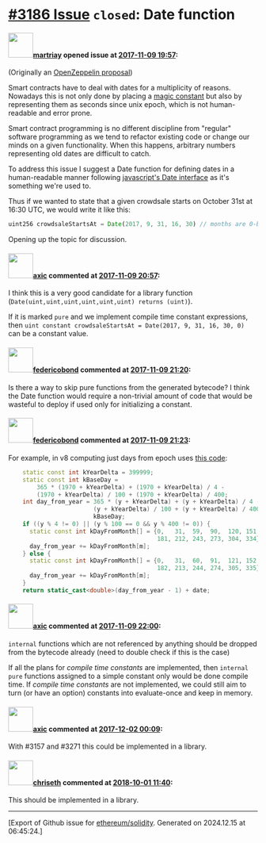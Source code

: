 # [\#3186 Issue](https://github.com/ethereum/solidity/issues/3186) `closed`: Date function

#### <img src="https://avatars.githubusercontent.com/u/1703831?v=4" width="50">[martriay](https://github.com/martriay) opened issue at [2017-11-09 19:57](https://github.com/ethereum/solidity/issues/3186):

(Originally an [OpenZeppelin proposal](https://github.com/OpenZeppelin/zeppelin-solidity/issues/533))

Smart contracts have to deal with dates for a multiplicity of reasons. Nowadays this is not only done by placing a [magic constant](https://en.wikipedia.org/wiki/Magic_number_(programming)#Unnamed_numerical_constants) but also by representing them as seconds since unix epoch, which is not human-readable and error prone.

Smart contract programming is no different discipline from "regular" software programming as we tend to refactor existing code or change our minds on a given functionality. When this happens, arbitrary numbers representing old dates are difficult to catch.

To address this issue I suggest a Date function for defining dates in a human-readable manner following [javascript's Date interface](https://developer.mozilla.org/en-US/docs/Web/JavaScript/Reference/Global_Objects/Date) as it's something we're used to.

Thus if we wanted to state that a given crowdsale starts on October 31st at 16:30 UTC, we would write it like this:

```javascript
uint256 crowdsaleStartsAt = Date(2017, 9, 31, 16, 30) // months are 0-based so October is the 9th
```

Opening up the topic for discussion.

#### <img src="https://avatars.githubusercontent.com/u/20340?v=4" width="50">[axic](https://github.com/axic) commented at [2017-11-09 20:57](https://github.com/ethereum/solidity/issues/3186#issuecomment-343288888):

I think this is a very good candidate for a library function (`Date(uint,uint,uint,uint,uint,uint) returns (uint)`).

If it is marked `pure` and we implement compile time constant expressions, then `uint constant crowdsaleStartsAt = Date(2017, 9, 31, 16, 30, 0)` can be a constant value.

#### <img src="https://avatars.githubusercontent.com/u/138426?u=3117125771b06e3aa8da468c8f41e4038d717974&v=4" width="50">[federicobond](https://github.com/federicobond) commented at [2017-11-09 21:20](https://github.com/ethereum/solidity/issues/3186#issuecomment-343295082):

Is there a way to skip pure functions from the generated bytecode? I think the Date function would require a non-trivial amount of code that would be wasteful to deploy if used only for initializing a constant.

#### <img src="https://avatars.githubusercontent.com/u/138426?u=3117125771b06e3aa8da468c8f41e4038d717974&v=4" width="50">[federicobond](https://github.com/federicobond) commented at [2017-11-09 21:23](https://github.com/ethereum/solidity/issues/3186#issuecomment-343295860):

For example, in v8 computing just days from epoch uses [this code](https://github.com/v8/v8/blob/master/src/builtins/builtins-date.cc#L67-L83):
```c++
    static const int kYearDelta = 399999;
    static const int kBaseDay =
        365 * (1970 + kYearDelta) + (1970 + kYearDelta) / 4 -
        (1970 + kYearDelta) / 100 + (1970 + kYearDelta) / 400;
    int day_from_year = 365 * (y + kYearDelta) + (y + kYearDelta) / 4 -
                        (y + kYearDelta) / 100 + (y + kYearDelta) / 400 -
                        kBaseDay;
    if ((y % 4 != 0) || (y % 100 == 0 && y % 400 != 0)) {
      static const int kDayFromMonth[] = {0,   31,  59,  90,  120, 151,
                                          181, 212, 243, 273, 304, 334};
      day_from_year += kDayFromMonth[m];
    } else {
      static const int kDayFromMonth[] = {0,   31,  60,  91,  121, 152,
                                          182, 213, 244, 274, 305, 335};
      day_from_year += kDayFromMonth[m];
    }
    return static_cast<double>(day_from_year - 1) + date;
```

#### <img src="https://avatars.githubusercontent.com/u/20340?v=4" width="50">[axic](https://github.com/axic) commented at [2017-11-09 22:00](https://github.com/ethereum/solidity/issues/3186#issuecomment-343305758):

`internal` functions which are not referenced by anything should be dropped from the bytecode already (need to double check if this is the case)

If all the plans for *compile time constants* are implemented, then `internal pure` functions assigned to a simple constant only would be done compile time. If *compile time constants* are not implemented, we could still aim to turn (or have an option) constants into evaluate-once and keep in memory.

#### <img src="https://avatars.githubusercontent.com/u/20340?v=4" width="50">[axic](https://github.com/axic) commented at [2017-12-02 00:09](https://github.com/ethereum/solidity/issues/3186#issuecomment-348647835):

With #3157 and #3271 this could be implemented in a library.

#### <img src="https://avatars.githubusercontent.com/u/9073706?v=4" width="50">[chriseth](https://github.com/chriseth) commented at [2018-10-01 11:40](https://github.com/ethereum/solidity/issues/3186#issuecomment-425877313):

This should be implemented in a library.


-------------------------------------------------------------------------------



[Export of Github issue for [ethereum/solidity](https://github.com/ethereum/solidity). Generated on 2024.12.15 at 06:45:24.]
